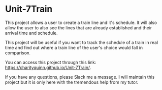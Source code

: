 # Unit-7Train

This project allows a user to create a train line and it's schedule.     It will also allow the user to also see the lines that are already established and their arrival time and schedule.

This project will be useful if you want to track the schedule of a train in real time and find out where a train line of the user's choice would fall in comparison.

You can access this project through this link: https://charityquinn.github.io/Unit-7Train/.

If you have any questions, please Slack me a message.
I will maintain this project but it is only here with the tremendous help from my tutor.
